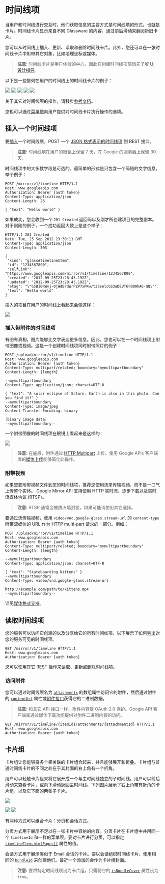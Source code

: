 时间线项
==========

当用户和时间线进行交互时，他们获取信息的主要方式是时间线项的形式，也就是卡片。时间线卡片显示来自不同 Glassware 的内容，通过前后滑动来翻阅新旧卡片。

您可以从时间线上插入、更新、读取和删除时间线卡片。此外，您还可以在一张时间线卡片中附带其它对象，比如地理坐标或媒体。

> **注意:** 时间线卡片是用户体验的中心，因此在创建时间线项前请先了解 [UI 设计指导](ui-guidelines.md)。

以下是一些排列在用户的时间线上的时间线卡片的例子：

![](https://developers.google.com/glass/images/glass-screens/weather_bundle_1_160.png)
![](https://developers.google.com/glass/images/glass-screens/clock_160.png)
![](https://developers.google.com/glass/images/glass-screens/sms_inbound_160.png)
![](https://developers.google.com/glass/images/glass-screens/picture_uploading_160.png)
![](https://developers.google.com/glass/images/glass-screens/hybrid_bundle_flowers_1_160.png)

关于其它对时间线项的操作，请移步[参考文档](reference/timeline/index.md)。

您也可以通过[菜单项](menu-items.md)向用户提供对时间线卡片执行操作的选项。


## 插入一个时间线项

要[插入](reference/timeline/insert.md)一个时间线项，POST 一个 [JSON 格式表示的时间线项](reference/timeline/index.md) 到 REST 接口。

> **注意:** 时间线项在用户的眼镜上保留 7 天，在 Google 的服务器上保留 30 天。

时间线项中的大多数字段是可选的。最简单的形式是只包含一个简短的文字信息，举个例子：

```http
POST /mirror/v1/timeline HTTP/1.1
Host: www.googleapis.com
Authorization: Bearer {auth token}
Content-Type: application/json
Content-Length: 26

{ "text": "Hello world" }
```

如果成功，您会收到一个 `201 Created` 返回码以及刚才所创建项目的完整副本。对于刚刚的例子，一个成功返回大致上是这个样子：

```http
HTTP/1.1 201 Created
Date: Tue, 25 Sep 2012 23:30:11 GMT
Content-Type: application/json
Content-Length: 303

{
 "kind": "glass#timelineItem",
 "id": "1234567890",
 "selfLink": "https://www.googleapis.com/mirror/v1/timeline/1234567890",
 "created": "2012-09-25T23:28:43.192Z",
 "updated": "2012-09-25T23:28:43.192Z",
 "etag": "\"G5BI0RWvj-0jWdBrdWrPZV7xPKw/t25selcGS3uDEVT6FB09hAG-QQ\"",
 "text": "Hello world"
}
```

插入的项目在用户的时间线上看起来会像这样：

![](https://developers.google.com/glass/images/glass-screens/hello_world_320.png)

### 插入带附件的时间线项

有图有真相，图片能够比文字表达更多信息。因此，您也可以在一个时间线项上附带图像或视频。这是一个创建时间线项同时附带照片的例子：

```http
POST /upload/mirror/v1/timeline HTTP/1.1
Host: www.googleapis.com
Authorization: Bearer {auth token}
Content-Type: multipart/related; boundary="mymultipartboundary"
Content-Length: {length}

--mymultipartboundary
Content-Type: application/json; charset=UTF-8

{ "text": "A solar eclipse of Saturn. Earth is also in this photo. Can you find it?" }
--mymultipartboundary
Content-Type: image/jpeg
Content-Transfer-Encoding: binary

[binary image data]
--mymultipartboundary--
```

一个附带图像的时间线项在眼镜上看起来是这样的：

![](https://developers.google.com/glass/images/glass-screens/photo_attach_saturn_640.png)

> **注意:** 在底层，附件通过 [HTTP Multipart](http://www.w3.org/Protocols/rfc1341/7_2_Multipart.html) 上传。使用 Google APIs 客户端库的[媒体上传](media-upload.md)能够简化此操作。

### 附带视频

如果您要附带视频文件到您的时间线项，推荐您使用流来传输视频，而不是一口气上传整个实体。
Google Mirror API 支持使用 HTTP 实时流，逐步下载以及实时流媒体协议 (RTSP)。

> **注意:** RTSP 通常会被防火墙封锁，如果可能请使用其它选择。

要通过流传输视频，使用 `video/vnd.google-glass.stream-url` 的 `content-type` 附带流媒体的 URL 作为 HTTP multi-part 请求的一部分。例如：

```http
POST /upload/mirror/v1/timeline HTTP/1.1
Host: www.googleapis.com
Authorization: Bearer {auth token}
Content-Type: multipart/related; boundary="mymultipartboundary"
Content-Length: {length}

--mymultipartboundary
Content-Type: application/json; charset=UTF-8

{ "text": "Skateboarding kittens" }
--mymultipartboundary
Content-Type: video/vnd.google-glass.stream-url

http://example.com/path/to/kittens.mp4
--mymultipartboundary--
```

详见[媒体格式支持](http://developer.android.com/guide/appendix/media-formats.html)。


## 读取时间线项

您的服务可以访问它创建的以及分享给它的所有时间线项。以下展示了如何[列出](reference/timeline/list.md)对您的服务可见的时间线项。

```http
GET /mirror/v1/timeline HTTP/1.1
Host: www.googleapis.com
Authorization: Bearer {auth token}
```

您可以使用其它 REST 操作来[读取](reference/timeline/get.md)、[更新](reference/timeline/update.md)或[删除](reference/timeline/delete.md)时间线项。

### 访问附件

您可以通过时间线项名为 [`attachments`](refenence/timeline.md#attachments) 的数组属性访问它的附件，然后通过附件的 [`contentUrl`](reference/timeline.md#attachments.contentUrl) 属性或[附件接口](reference/timeline/attachments/get.md)获得它的二进制数据。

> **注意:** 和其它 API 接口一样，附件内容受 OAuth 2.0 保护。Google API 客户端库通过媒体下载功能提供对附件二进制内容的访问。

```http
GET /mirror/v1/timeline/{itemId}/attachments/{attachmentId} HTTP/1.1
Host: www.googleapis.com
Authorization: Bearer {auth token}
```


## 卡片组

卡片组让您能够将多个相关联的卡片组合起来，并且能够展开和折叠。卡片组与普通时间线卡片的不同之处在于其封面的右上角有一个折角。

用户可以轻触卡片组来将它展开成一个与主时间线独立的子时间线。用户可以前后滑动来查看卡片，或向下滑动返回主时间线。下列图片展示了右上角带有折角的卡片组，以及它下面的两张子卡片。

![](https://developers.google.com/glass/images/glass-screens/hybrid_bundle_flowers_1_320.jpg)

![](https://developers.google.com/glass/images/glass-screens/hybrid_bundle_flowers_2_320.jpg)
![](https://developers.google.com/glass/images/glass-screens/hybrid_bundle_flowers_3_320.jpg)
  
有两种方式可以组合卡片：分页和会话方式。

分页方式用于展示不足以在一张卡片中容纳的内容。分页卡片在卡片组中共用同一个 `timelineId` 和一样的菜单项。要对卡片进行分页，可以指定 [`timelineItem.htmlPages[]`](reference/timeline.md#htmlPages) 属性的值。

会话方式用于展示类似于 Email 会话的卡片。要以会话组织时间线卡片，使用相同的 [`bundleId`](reference/timeline.md#bundleId) 来创建他们。最近一个添加的会作为卡片组封面。

> **注意:** 要将特定时间线项设为卡片组，只需将它的 [`isBundleCover`](reference/timeline.md#isBundleCover) 属性设为 `true`。
